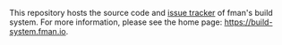 This repository hosts the source code and [issue tracker](../../issues) of fman's build system. For more information, please see the home page: https://build-system.fman.io.
